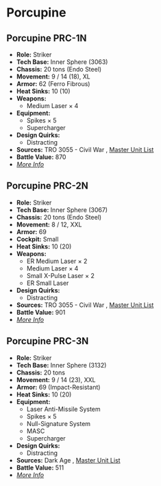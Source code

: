 # Porcupine 

## Porcupine PRC-1N 

- **Role:** Striker 
- **Tech Base:** Inner Sphere (3063) 
- **Chassis:** 20 tons (Endo Steel) 
- **Movement:** 9 / 14 (18), XL 
- **Armor:** 62 (Ferro Fibrous) 
- **Heat Sinks:** 10 (10) 
- **Weapons:** 
  - Medium Laser × 4 
- **Equipment:** 
  - Spikes × 5 
  - Supercharger 
- **Design Quirks:** 
  - Distracting 
- **Sources:** TRO 3055 - Civil War , [Master Unit List](http://masterunitlist.info/Unit/Details/2555) 
- **Battle Value:** 870 
- [*More Info*](porcupine/porcupine_prc-1n.md) 

## Porcupine PRC-2N 

- **Role:** Striker 
- **Tech Base:** Inner Sphere (3067) 
- **Chassis:** 20 tons (Endo Steel) 
- **Movement:** 8 / 12, XXL 
- **Armor:** 69 
- **Cockpit:** Small 
- **Heat Sinks:** 10 (20) 
- **Weapons:** 
  - ER Medium Laser × 2 
  - Medium Laser × 4 
  - Small X-Pulse Laser × 2 
  - ER Small Laser 
- **Design Quirks:** 
  - Distracting 
- **Sources:** TRO 3055 - Civil War , [Master Unit List](http://masterunitlist.info/Unit/Details/2556) 
- **Battle Value:** 901 
- [*More Info*](porcupine/porcupine_prc-2n.md) 

## Porcupine PRC-3N 

- **Role:** Striker 
- **Tech Base:** Inner Sphere (3132) 
- **Chassis:** 20 tons 
- **Movement:** 9 / 14 (23), XXL 
- **Armor:** 69 (Impact-Resistant) 
- **Heat Sinks:** 10 (20) 
- **Equipment:** 
  - Laser Anti-Missile System 
  - Spikes × 5 
  - Null-Signature System 
  - MASC 
  - Supercharger 
- **Design Quirks:** 
  - Distracting 
- **Sources:** Dark Age , [Master Unit List](http://masterunitlist.info/Unit/Details/8102) 
- **Battle Value:** 511 
- [*More Info*](porcupine/porcupine_prc-3n.md) 


